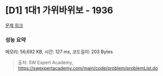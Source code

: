 # [D1] 1대1 가위바위보 - 1936 

[문제 링크](https://swexpertacademy.com/main/code/problem/problemDetail.do?contestProbId=AV5PjKXKALcDFAUq) 

### 성능 요약

메모리: 56,692 KB, 시간: 127 ms, 코드길이: 203 Bytes



> 출처: SW Expert Academy, https://swexpertacademy.com/main/code/problem/problemList.do